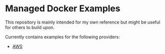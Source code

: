 # Managed Docker Examples

This repository is mainly intended for my own reference but might be useful for others to build upon.

Currently contains examples for the following providers:
- [AWS](aws/)